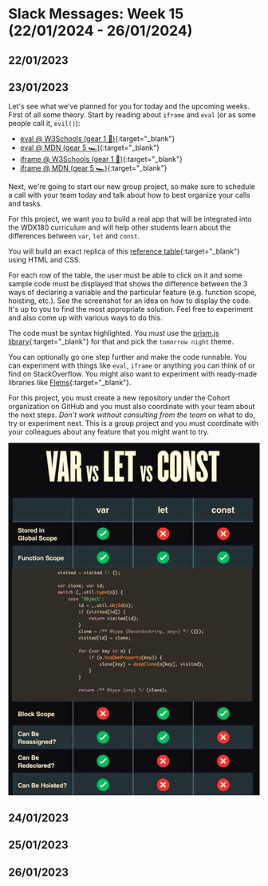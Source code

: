 # Slack Messages: Week 15 (22/01/2024 - 26/01/2024)

## 22/01/2023

## 23/01/2023

Let's see what we've planned for you for today and the upcoming weeks.
First of all some theory. Start by reading about `iframe` and `eval` (or as some people call it, `evil()`):
- [eval @ W3Schools (gear 1 :car:)](https://www.w3schools.com/jsref/jsref_eval.asp){:target="_blank"}
- [eval @ MDN (gear 5 :racing_car:)](https://developer.mozilla.org/en-US/docs/Web/JavaScript/Reference/Global_Objects/eval){:target="_blank"}
- [iframe @ W3Schools (gear 1 :car:)](https://www.w3schools.com/tags/tag_iframe.ASP){:target="_blank"}
- [iframe @ MDN (gear 5 :racing_car:)](https://developer.mozilla.org/en-US/docs/Web/HTML/Element/iframe){:target="_blank"}

Next, we're going to start our new group project, so make sure to schedule a call with your team today and talk about how to best organize your calls and tasks.

For this project, we want you to build a real app that will be integrated into the WDX180 curriculum and will help other students learn about the differences between `var`, `let` and `const`.

You will build an exact replica of this [reference table](https://cdn.hashnode.com/res/hashnode/image/upload/v1658225167119/MxOGBQkWE.jpg){:target="_blank"} using HTML and CSS.

For each row of the table, the user must be able to click on it and some sample code must be displayed that shows the difference between the 3 ways of declaring a variable and the particular feature (e.g. function scope, hoisting, etc.). See the screenshot for an idea on how to display the code. It's up to you to find the most appropriate solution. Feel free to experiment and also come up with various ways to do this.

The code must be syntax highlighted. You *must* use the [prism.js library](https://prismjs.com/#examples){:target="_blank"} for that and pick the `tomorrow night` theme.

You can optionally go one step further and make the code runnable. You can experiment with things like `eval`, `iframe` or anything you can think of or find on StackOverflow. You might also want to experiment with ready-made libraries like [Flems](https://flems.io/){:target="_blank"}.

For this project, you must create a new repository under the Cohort organization on GitHub and you must also coordinate with your team about the next steps. *Don't work without consulting from the team* on what to do, try or experiment next. This is a group project and you must coordinate with your colleagues about any feature that you might want to try.

![](./assets/week15/var.let.const.jpg)

## 24/01/2023

## 25/01/2023

## 26/01/2023
